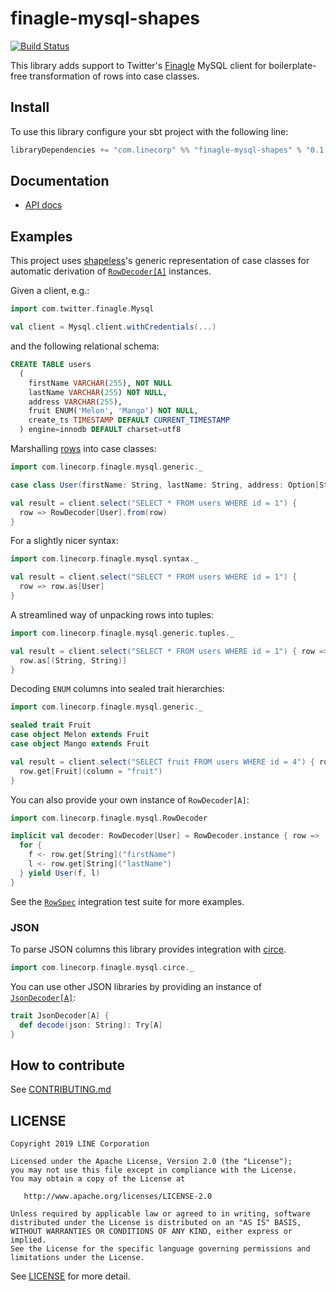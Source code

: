 # finagle-mysql-shapes
[![Build Status](https://travis-ci.org/finagle/finagle-mysql-shapes.svg?branch=master)](https://travis-ci.org/finagle/finagle-mysql-shapes)

This library adds support to Twitter's [Finagle][Finagle] MySQL client for boilerplate-free transformation of rows into case classes.


## Install

To use this library configure your sbt project with the following line:

```sbt
libraryDependencies += "com.linecorp" %% "finagle-mysql-shapes" % "0.1.0"
```

## Documentation

 - [API docs](todo)


## Examples

This project uses [shapeless][shapeless]'s generic representation of case classes for automatic derivation of [`RowDecoder[A]`](src/main/scala/com/linecorp/falcon/mysql/RowDecoder.scala) instances.

Given a client, e.g.:

```scala
import com.twitter.finagle.Mysql

val client = Mysql.client.withCredentials(...)
```
and the following relational schema:
```sql
CREATE TABLE users
  (
    firstName VARCHAR(255), NOT NULL
    lastName VARCHAR(255) NOT NULL,
    address VARCHAR(255),
    fruit ENUM('Melon', 'Mango') NOT NULL,
    create_ts TIMESTAMP DEFAULT CURRENT_TIMESTAMP
  ) engine=innodb DEFAULT charset=utf8
```
Marshalling [rows][Row] into case classes:

```scala
import com.linecorp.finagle.mysql.generic._

case class User(firstName: String, lastName: String, address: Option[String])

val result = client.select("SELECT * FROM users WHERE id = 1") {
  row => RowDecoder[User].from(row)
}
```

For a slightly nicer syntax:
```scala
import com.linecorp.finagle.mysql.syntax._

val result = client.select("SELECT * FROM users WHERE id = 1") {
  row => row.as[User]
}
```

A streamlined way of unpacking rows into tuples:
```scala
import com.linecorp.finagle.mysql.generic.tuples._

val result = client.select("SELECT * FROM users WHERE id = 1") { row =>
  row.as[(String, String)]
}
```

Decoding `ENUM` columns into sealed trait hierarchies:
```scala
import com.linecorp.finagle.mysql.generic._

sealed trait Fruit
case object Melon extends Fruit
case object Mango extends Fruit

val result = client.select("SELECT fruit FROM users WHERE id = 4") { row =>
  row.get[Fruit](column = "fruit")
}
```


You can also provide your own instance of `RowDecoder[A]`:

```scala
import com.linecorp.finagle.mysql.RowDecoder

implicit val decoder: RowDecoder[User] = RowDecoder.instance { row =>
  for {
    f <- row.get[String]("firstName")
    l <- row.get[String]("lastName")
  } yield User(f, l)
}
```

See the [`RowSpec`](src/test/scala/com/linecorp/falcon/mysql/RowSpec.scala) integration test suite for more examples.

### JSON 

To parse JSON columns this library provides integration with [circe][circe]. 
```scala
import com.linecorp.finagle.mysql.circe._
```

You can use other JSON libraries by providing an instance of [`JsonDecoder[A]`](src/main/scala/com/linecorp/falcon/mysql/RowDecoder.scala):

```scala
trait JsonDecoder[A] {
  def decode(json: String): Try[A]
}
```
## How to contribute

See [CONTRIBUTING.md](CONTRIBUTING.md)


## LICENSE
```
Copyright 2019 LINE Corporation

Licensed under the Apache License, Version 2.0 (the "License");
you may not use this file except in compliance with the License.
You may obtain a copy of the License at

   http://www.apache.org/licenses/LICENSE-2.0

Unless required by applicable law or agreed to in writing, software
distributed under the License is distributed on an "AS IS" BASIS,
WITHOUT WARRANTIES OR CONDITIONS OF ANY KIND, either express or implied.
See the License for the specific language governing permissions and
limitations under the License.

```
See [LICENSE](LICENSE) for more detail.


[Finagle]: https://twitter.github.io/finagle/
[Row]: https://twitter.github.io/finagle/docs/com/twitter/finagle/mysql/Row.html
[shapeless]: https://github.com/milessabin/shapeless
[circe]: https://github.com/circe/circe
